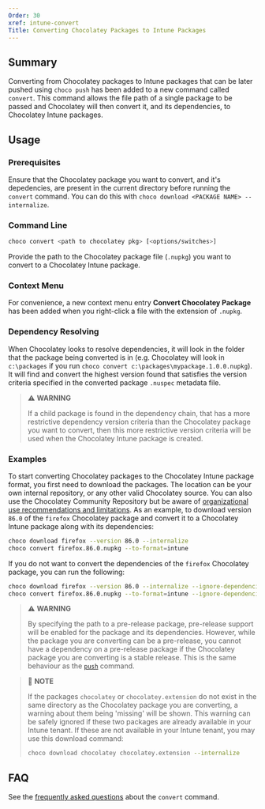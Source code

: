 ```yaml
---
Order: 30
xref: intune-convert
Title: Converting Chocolatey Packages to Intune Packages
---
```


<?! Include "../../../shared/intune-note.txt" /?>

## Summary

Converting from Chocolatey packages to Intune packages that can be later pushed using `choco push` has been added to a new command called `convert`. This command allows the file path of a single package to be passed and Chocolatey will then convert it, and its dependencies, to Chocolatey Intune packages.

## Usage

### Prerequisites

Ensure that the Chocolatey package you want to convert, and it's depedencies, are present in the current directory before running the `convert` command. You can do this with `choco download <PACKAGE NAME> --internalize`.

### Command Line

~~~sh
choco convert <path to chocolatey pkg> [<options/switches>]
~~~

Provide the path to the Chocolatey package file (`.nupkg`) you want to convert to a Chocolatey Intune package.

### Context Menu

For convenience, a new context menu entry **Convert Chocolatey Package** has been added when you right-click a file with the extension of `.nupkg`.

### Dependency Resolving

When Chocolatey looks to resolve dependencies, it will look in the folder that the package being converted is in (e.g. Chocolatey will look in `c:\packages` if you run `choco convert c:\packages\mypackage.1.0.0.nupkg`). It will find and convert the highest version found that satisfies the version criteria specified in the converted package `.nuspec` metadata file.

> :warning: **WARNING**
>
> If a child package is found in the dependency chain, that has a more restrictive dependency version criteria than the Chocolatey package you want to convert, then this more restrictive version criteria will be used when the Chocolatey Intune package is created.

### Examples

To start converting Chocolatey packages to the Chocolatey Intune package format, you first need to download the packages. The location can be your own internal repository, or any other valid Chocolatey source. You can also use the Chocolatey Community Repository but be aware of [organizational use recommendations and limitations](https://docs.chocolatey.org/en-us/community-repository/community-packages-disclaimer). As an example, to download version `86.0` of the `firefox` Chocolatey package and convert it to a Chocolatey Intune package along with its dependencies:

~~~sh
choco download firefox --version 86.0 --internalize
choco convert firefox.86.0.nupkg --to-format=intune
~~~


If you do not want to convert the dependencies of the `firefox` Chocolatey package, you can run the following:

~~~sh
choco download firefox --version 86.0 --internalize --ignore-dependencies
choco convert firefox.86.0.nupkg --to-format=intune --ignore-dependencies
~~~

> :warning: **WARNING**
>
> By specifying the path to a pre-release package, pre-release support will be enabled for the package and its dependencies. However, while the package you are converting can be a pre-release, you cannot have a dependency on a pre-release package if the Chocolatey package you are converting is a stable release. This is the same behaviour as the [`push`](xref:intune-push) command.

> :memo: **NOTE**
>
> If the packages `chocolatey` or `chocolatey.extension` do not exist in the same directory as the Chocolatey package you are converting, a warning about them being 'missing' will be shown. This warning can be safely ignored if these two packages are already available in your Intune tenant. If these are not available in your Intune tenant, you may use this download command:
>
> ~~~sh
> choco download chocolatey chocolatey.extension --internalize
> ~~~

## FAQ

See the [frequently asked questions](xref:intune-faq#convert-faqs) about the `convert` command.
